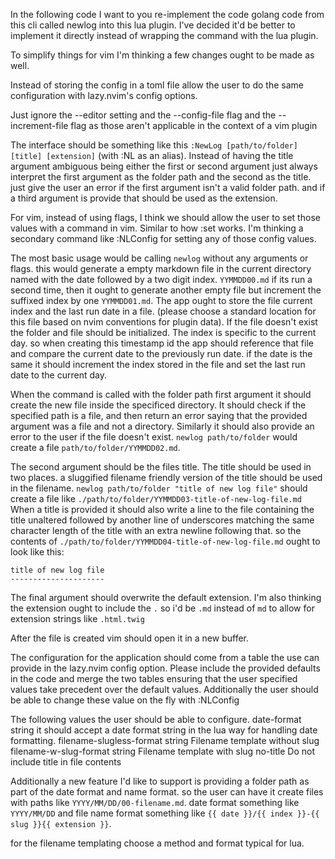 In the following code I want to you re-implement the code golang code from this cli called newlog into this lua plugin. I've decided it'd be better to implement it directly  instead of wrapping the command with the lua plugin. 



To simplify things for vim I'm thinking a few changes ought to be made as well.

Instead of storing the config in a toml file allow the user to do the same configuration with lazy.nvim's config options. 

Just ignore the --editor setting and the --config-file flag and the --increment-file flag as those aren't applicable in the context of a vim plugin

The interface should be something like this `:NewLog [path/to/folder] [title] [extension]` (with :NL as an alias).
Instead of having the title argument ambiguous being either the first or second argument just always interpret the first argument as the folder path and the second as the title. just give the user an error if the first argument isn't a valid folder path. and if a third argument is provide that should be used as the extension.

For vim, instead of using flags, I think we should allow the user to set those values with a command in vim. Similar to how :set works. I'm thinking a secondary command like :NLConfig for setting any of those config values.

The most basic usage would be calling `newlog` without any arguments or flags.
this would generate a empty markdown file in the current directory named with the date followed by a two digit index. `YYMMDD00.md` if its run a second time, then it ought to generate another empty file but increment the suffixed index by one `YYMMDD01.md`. The app ought to store the file current index and the last run date in a file. (please choose a standard location for this file based on nvim conventions for plugin data). If the file doesn't exist the folder and file should be initialized. The index is specific to the current day. so when creating this timestamp id the app should reference that file and compare the current date to the previously run date. if the date is the same it should increment the index stored in the file and set the last run date to the current day.

When the command is called with the folder path first argument it should create the new file inside the specificed directory.
It should check if the specified path is a file, and then return an error saying that the provided argument was a file and not a directory.
Similarly it should also provide an error to the user if the file doesn't exist.
`newlog path/to/folder` would create a file `path/to/folder/YYMMDD02.md`.

The second argument should be the files title. The title should be used in two places. a sluggified filename friendly version of the title should be used in the filename.
`newlog path/to/folder "title of new log file"` should create a file like `./path/to/folder/YYMMDD03-title-of-new-log-file.md`
When a title is provided it should also write a line to the file containing the title unaltered followed by another line of underscores matching the same character length of the title with an extra newline following that.
so the contents of `./path/to/folder/YYMMDD04-title-of-new-log-file.md` ought to look like this:
```
title of new log file
---------------------

```

The final argument should overwrite the default extension.
I'm also thinking the extension ought to include the `.` so i'd be `.md` instead of `md` to allow for extension strings like `.html.twig`

After the file is created vim should open it in a new buffer.

The configuration for the application should come from a table the use can provide in the lazy.nvim config option.
Please include the provided defaults in the code and merge the two tables ensuring that the user specified values take precedent over the default values.
Additionally the user should be able to change these value on the fly with :NLConfig

The following values the user should be able to configure.
date-format string                  it should accept a date format string in the lua way for handling date formatting.
filename-slugless-format string     Filename template without slug
filename-w-slug-format string       Filename template with slug
no-title                            Do not include title in file contents

Additionally a new feature I'd like to support is providing a folder path as part of the date format and name format.
so the user can have it create files with paths like `YYYY/MM/DD/00-filename.md`. date format something like `YYYY/MM/DD` and file name format something like `{{ date }}/{{ index }}-{{ slug }}{{ extension }}`.

for the filename templating choose a method and format typical for lua.


